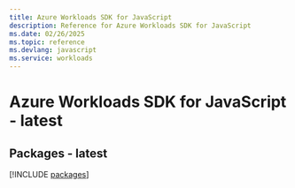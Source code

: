 ```yaml
---
title: Azure Workloads SDK for JavaScript
description: Reference for Azure Workloads SDK for JavaScript
ms.date: 02/26/2025
ms.topic: reference
ms.devlang: javascript
ms.service: workloads
---
```

# Azure Workloads SDK for JavaScript - latest
## Packages - latest
[!INCLUDE [packages](workloads-index.md)]